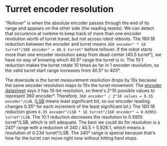 # Turret encoder resolution

"Rollover" is when the absolute encoder passes through the end of its range and
appears on the other side (the reading resets). We can detect that occurence at
runtime to keep track of more than one encoder revolution worth of turret
travel, but not across robot reboots. The 160:18 reduction between the encoder
and turret means `360 encoder° * 18 turret°/160 encoder° = 40.5 turret°` before
rollover. If the robot starts more than one encoder revolution away from
dead-center (40.5 turret°), we have no way of knowing which 40.5° range the
turret is in. The 10:1 reduction makes the turret rotate 10 times as far in 1
encoder revolution, so the valid turret start range increases from 40.5° to
405°.

The downside is the turret measurement resolution drops by 10x because the same
encoder resolution maps to 10x the turret movement. The
[encoder datasheet](https://www.revrobotics.com/content/docs/REV-11-1271-DS.pdf)
says it has 10-bit resolution, so there's 2^10 possible values to represent 360
encoder°. Therefore, `360 encoder° / 2^10 values = 0.35 encoder°/LSB`.
([LSB](https://en.wikipedia.org/wiki/Bit_numbering#Least_significant_bit) means
least significant bit, so our encoder reading changes 0.35° for each increment
of the least significant bit.) The 160:18 reduction gives `0.35 encoder°/LSB *
18 turret°/160 encoder° = 0.03955 turret°/LSB`. The 10:1 reduction decreases the
resolution to 0.3955 turret°/LSB, which is still adequate. The best we could do
for resolution is a 240° range with a reduction of 240 / 40.5 = 5.926:1, which
means a resolution of 0.234 turret°/LSB. The 240° range is special because
that's how far the turret can move right now without hitting hard stops.
